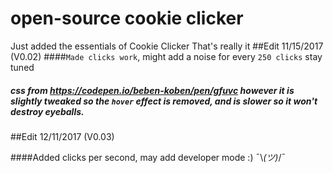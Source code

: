 # open-source cookie clicker 
Just added the essentials of Cookie Clicker
That's really it
##Edit 11/15/2017 (V0.02)
####```Made clicks work```, might add a noise for every ```250 clicks``` stay tuned
##### css from https://codepen.io/beben-koben/pen/gfuvc however it is slightly tweaked so the ```hover``` effect is removed, and is slower so it won't destroy eyeballs.
##Edit 12/11/2017 (V0.03)

####Added clicks per second, may add developer mode :) ¯\\_(ツ)_/¯
